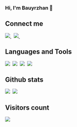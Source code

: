 ### Hi, I'm Bauyrzhan 👋


## Connect me

<a href="https://www.linkedin.com/in/almassov/">
  <img src="https://img.shields.io/badge/linkedin-%230077B5.svg?&style=for-the-badge&logo=linkedin&logoColor=white" />
</a>&nbsp;
<a href="https://telegram.me/almas_bauyrzhan">
  <img src="https://img.shields.io/badge/telegram-1DA1F2?style=for-the-badge&logo=telegram&logoColor=white" />    
</a>&nbsp;

## Languages and Tools

<img  src="https://img.shields.io/badge/Python-8382E3?style=for-the-badge&logo=python&logoColor=white">&nbsp;
<img  src="https://img.shields.io/badge/JavaScript-fff200?style=for-the-badge&logo=javascript&logoColor=black">&nbsp;
<img  src="https://img.shields.io/badge/FastAPI-%230077B5?style=for-the-badge&logo=fastapi&logoColor=white">&nbsp;
<img  src="https://img.shields.io/badge/React-b33939?style=for-the-badge&logo=react&logoColor=white">&nbsp;

## Github stats

<img src="https://github-readme-stats.vercel.app/api?username=6akee&count_private=true&show_icons=true&theme=tokyonight" />&nbsp;
<img src="https://github-readme-stats.vercel.app/api/top-langs/?username=6akee&layout=compact&theme=tokyonight&langs_count=10&hide=html,purebasic,scss,css" />

## Visitors count

<img src="https://profile-counter.glitch.me/6akee/count.svg" />
